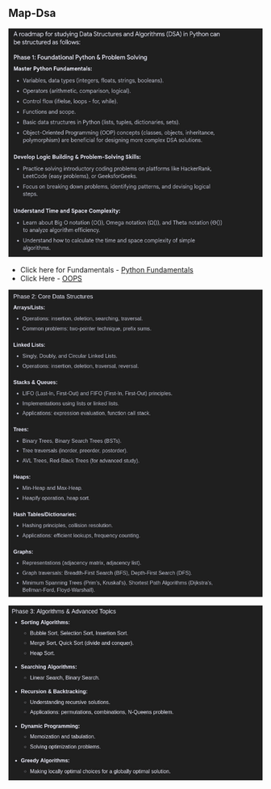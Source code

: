 ## Map-Dsa
![python foundation](image.png)
- Click here for Fundamentals - [Python Fundamentals](https://www.w3schools.com/python/default.asp)
- Click Here - [OOPS](/OOPS.md)

![Core data structures](image-1.png)

![Algorithams and Advanced topics](image-3.png)